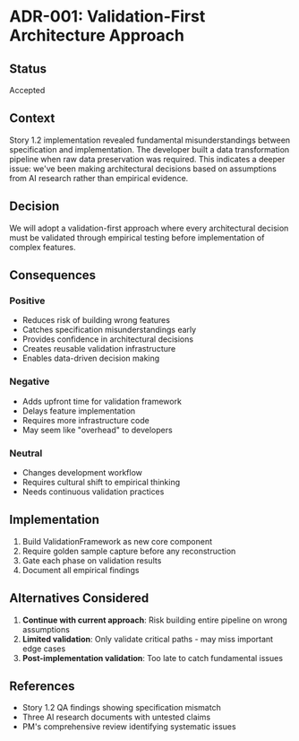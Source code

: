 # ADR-001: Validation-First Architecture Approach

## Status
Accepted

## Context
Story 1.2 implementation revealed fundamental misunderstandings between specification and implementation. The developer built a data transformation pipeline when raw data preservation was required. This indicates a deeper issue: we've been making architectural decisions based on assumptions from AI research rather than empirical evidence.

## Decision
We will adopt a validation-first approach where every architectural decision must be validated through empirical testing before implementation of complex features.

## Consequences

### Positive
- Reduces risk of building wrong features
- Catches specification misunderstandings early
- Provides confidence in architectural decisions
- Creates reusable validation infrastructure
- Enables data-driven decision making

### Negative
- Adds upfront time for validation framework
- Delays feature implementation
- Requires more infrastructure code
- May seem like "overhead" to developers

### Neutral
- Changes development workflow
- Requires cultural shift to empirical thinking
- Needs continuous validation practices

## Implementation
1. Build ValidationFramework as new core component
2. Require golden sample capture before any reconstruction
3. Gate each phase on validation results
4. Document all empirical findings

## Alternatives Considered
1. **Continue with current approach**: Risk building entire pipeline on wrong assumptions
2. **Limited validation**: Only validate critical paths - may miss important edge cases
3. **Post-implementation validation**: Too late to catch fundamental issues

## References
- Story 1.2 QA findings showing specification mismatch
- Three AI research documents with untested claims
- PM's comprehensive review identifying systematic issues